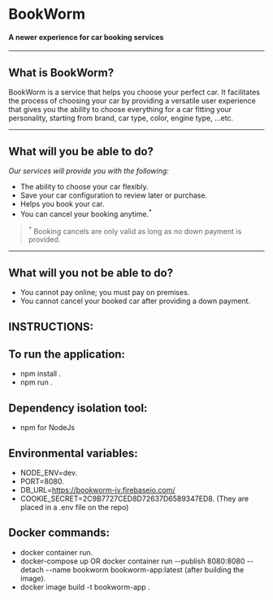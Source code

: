 # BookWorm

#### A newer experience for car booking services

---

## What is BookWorm?

BookWorm is a service that helps you choose your perfect car. It facilitates the process of choosing your car by providing a versatile user experience that gives you the ability to choose everything for a car fitting your personality, starting from brand, car type, color, engine type, …etc.

---

## What will you be able to do?

_Our services will provide you with the following:_

- The ability to choose your car flexibly.
- Save your car configuration to review later or purchase.
- Helps you book your car.
- You can cancel your booking anytime.<sup>\*</sup>

> <sup>\*</sup> Booking cancels are only valid as long as no down payment is provided.

---

## What will you not be able to do?

- You cannot pay online; you must pay on premises.
- You cannot cancel your booked car after providing a down payment.


## INSTRUCTIONS:
## To run the application: 
- npm install .
- npm run .

## Dependency isolation tool:
- npm for NodeJs

## Environmental variables:
- NODE_ENV=dev.
- PORT=8080.
- DB_URL=https://bookworm-iv.firebaseio.com/
- COOKIE_SECRET=2C9B7727CED8D72637D6589347ED8.
(They are placed in a .env file on the repo)

## Docker commands:
- docker container run.
- docker-compose up OR docker container run --publish 8080:8080 --detach --name bookworm bookworm-app:latest (after building the image).
- docker image build -t bookworm-app .


